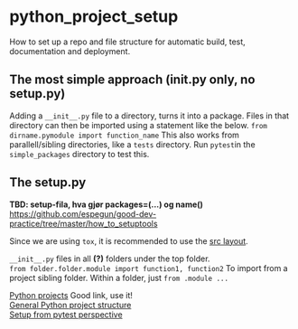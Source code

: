 # python_project_setup
How to set up a repo and file structure for automatic build, test, documentation and deployment.

## The most simple approach (__init__.py only, no setup.py)
Adding a `__init__.py` file to a directory, turns it into a package. Files in that directory can then be imported using a statement like the below.
`from dirname.pymodule import function_name`
This also works from parallell/sibling directories, like a `tests` directory.
Run `pytest`in the `simple_packages` directory to test this.


## The setup.py

**TBD: setup-fila, hva gjør packages=(...) og name()**
https://github.com/espegun/good-dev-practice/tree/master/how_to_setuptools


Since we are using `tox`, it is recommended to use the [src layout](https://blog.ionelmc.ro/2014/05/25/python-packaging/#the-structure).  


`__init__.py` files in all **(?)** folders under the top folder.  
`from folder.folder.module import function1, function2` To import from a project sibling folder. Within a folder, just `from .module ...`  

[Python projects](https://docs.python-guide.org/writing/structure/) Good link, use it!  
[General Python project structure](https://github.com/yngvem/python-project-structure)  
[Setup from pytest perspective](https://docs.pytest.org/en/stable/goodpractices.html)  
